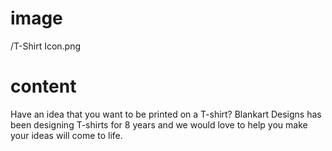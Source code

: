 # image

/T-Shirt Icon.png

# content

Have an idea that you want to be printed on a T-shirt? Blankart Designs has been designing T-shirts for 8 years and we would love to help you make your ideas will come to life.
